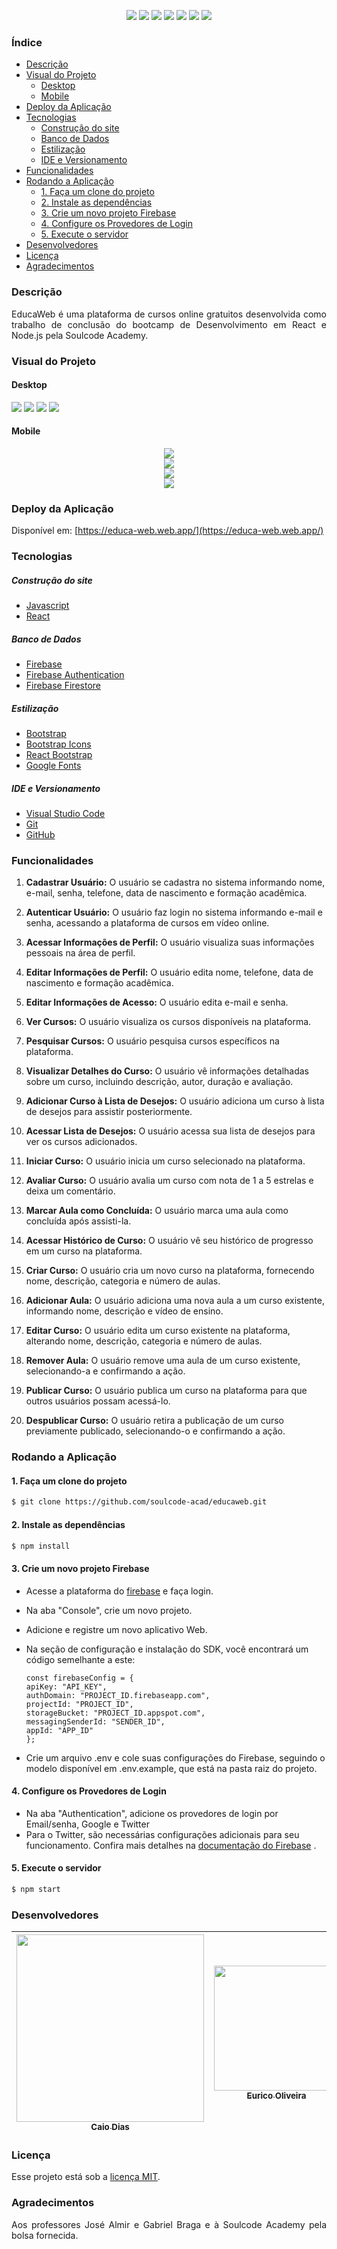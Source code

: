 <p align="center">
<img src=https://imgur.com/dqdUYOt.png>
<img src="https://img.shields.io/badge/HTML5-E34F26?style=for-the-badge&logo=html5&logoColor=white" />  
<img src="https://img.shields.io/badge/CSS3-1572B6?style=for-the-badge&logo=css3&logoColor=white" />
<img src="https://img.shields.io/badge/JavaScript-F7DF1E?style=for-the-badge&logo=JavaScript&logoColor=white" />
<img src="https://img.shields.io/badge/Bootstrap-563D7C?style=for-the-badge&logo=bootstrap&logoColor=white" />
<img src="https://img.shields.io/badge/React-20232A?style=for-the-badge&logo=react&logoColor=61DAFB">
<img src="https://img.shields.io/badge/Firebase-039BE5?style=for-the-badge&logo=Firebase&logoColor=white"> 
</p>

### Índice

- [Descrição](#descrição)
- [Visual do Projeto](#visual-do-projeto)
  - [Desktop](#desktop)
  - [Mobile](#mobile)
- [Deploy da Aplicação](#deploy-da-aplicação)
- [Tecnologias](#tecnologias)
  - [Construção do site](#construção-do-site)
  - [Banco de Dados](#banco-de-dados)
  - [Estilização](#estilização)
  - [IDE e Versionamento](#ide-e-versionamento)
- [Funcionalidades](#funcionalidades)
- [Rodando a Aplicação](#rodando-a-aplicação)
  - [1. Faça um clone do projeto](#1-faça-um-clone-do-projeto)
  - [2. Instale as dependências](#2-instale-as-dependências)
  - [3. Crie um novo projeto Firebase](#3-crie-um-novo-projeto-firebase)
  - [4. Configure os Provedores de Login](#4-configure-os-provedores-de-login)
  - [5. Execute o servidor](#5-execute-o-servidor)
- [Desenvolvedores](#desenvolvedores)
- [Licença](#licença)
- [Agradecimentos](#agradecimentos)

### Descrição

<p align="justify">
 EducaWeb é uma plataforma de cursos online gratuitos desenvolvida como trabalho de conclusão do bootcamp de Desenvolvimento em React e Node.js pela Soulcode Academy.
</p>

### Visual do Projeto

#### Desktop

<img src=https://imgur.com/W9rAdWN.png>
<img src=https://imgur.com/SQ8oUNs.png>
<img src=https://imgur.com/1prAttY.png>
<img src=https://imgur.com/jqfzXrs.png>

#### Mobile

<p align="center">
<img src=https://imgur.com/O5HsKnK.png>
<br>
<img src=https://imgur.com/mPtuqU1.png>
<br>
<img src=https://imgur.com/odubWKR.png>
<br>
<img src=https://imgur.com/byhH0MQ.png>
</p>

### Deploy da Aplicação

Disponível em: [https://educa-web.web.app/](https://educa-web.web.app/)
### Tecnologias

##### Construção do site

- [Javascript](https://developer.mozilla.org/pt-BR/docs/Web/JavaScript)
- [React](https://react.dev/)

##### Banco de Dados

- [Firebase](https://firebase.google.com/?hl=pt)
- [Firebase Authentication](https://firebase.google.com/docs/auth)
- [Firebase Firestore](https://firebase.google.com/docs/firestore)

##### Estilização

- [Bootstrap](https://getbootstrap.com/)
- [Bootstrap Icons](https://icons.getbootstrap.com/)
- [React Bootstrap](https://react-bootstrap.github.io/)
- [Google Fonts](https://fonts.google.com)

##### IDE e Versionamento

- [Visual Studio Code](https://code.visualstudio.com)
- [Git](https://git-scm.com)
- [GitHub](https://github.com)

### Funcionalidades

1. **Cadastrar Usuário:** O usuário se cadastra no sistema informando nome, e-mail, senha, telefone, data de nascimento e formação acadêmica.

2. **Autenticar Usuário:** O usuário faz login no sistema informando e-mail e senha, acessando a plataforma de cursos em vídeo online.

3. **Acessar Informações de Perfil:** O usuário visualiza suas informações pessoais na área de perfil.

4. **Editar Informações de Perfil:** O usuário edita nome, telefone, data de nascimento e formação acadêmica.

5. **Editar Informações de Acesso:** O usuário edita e-mail e senha.

6. **Ver Cursos:** O usuário visualiza os cursos disponíveis na plataforma.

7. **Pesquisar Cursos:** O usuário pesquisa cursos específicos na plataforma.

8. **Visualizar Detalhes do Curso:** O usuário vê informações detalhadas sobre um curso, incluindo descrição, autor, duração e avaliação.

9. **Adicionar Curso à Lista de Desejos:** O usuário adiciona um curso à lista de desejos para assistir posteriormente.

10. **Acessar Lista de Desejos:** O usuário acessa sua lista de desejos para ver os cursos adicionados.

11. **Iniciar Curso:** O usuário inicia um curso selecionado na plataforma.

12. **Avaliar Curso:** O usuário avalia um curso com nota de 1 a 5 estrelas e deixa um comentário.

13. **Marcar Aula como Concluída:** O usuário marca uma aula como concluída após assisti-la.

14. **Acessar Histórico de Curso:** O usuário vê seu histórico de progresso em um curso na plataforma.

15. **Criar Curso:** O usuário cria um novo curso na plataforma, fornecendo nome, descrição, categoria e número de aulas.

16. **Adicionar Aula:** O usuário adiciona uma nova aula a um curso existente, informando nome, descrição e vídeo de ensino.

17. **Editar Curso:** O usuário edita um curso existente na plataforma, alterando nome, descrição, categoria e número de aulas.

18. **Remover Aula:** O usuário remove uma aula de um curso existente, selecionando-a e confirmando a ação.

19. **Publicar Curso:** O usuário publica um curso na plataforma para que outros usuários possam acessá-lo.

20. **Despublicar Curso:** O usuário retira a publicação de um curso previamente publicado, selecionando-o e confirmando a ação.

### Rodando a Aplicação

#### 1. Faça um clone do projeto

```sh
$ git clone https://github.com/soulcode-acad/educaweb.git
```

#### 2. Instale as dependências

```sh
$ npm install
```

#### 3. Crie um novo projeto Firebase

- Acesse a plataforma do [firebase](https://firebase.google.com/) e faça login.

- Na aba "Console", crie um novo projeto.

- Adicione e registre um novo aplicativo Web.

- Na seção de configuração e instalação do SDK, você encontrará um código semelhante a este:

  ```JS
  const firebaseConfig = {
  apiKey: "API_KEY",
  authDomain: "PROJECT_ID.firebaseapp.com",
  projectId: "PROJECT_ID",
  storageBucket: "PROJECT_ID.appspot.com",
  messagingSenderId: "SENDER_ID",
  appId: "APP_ID"
  };
  ```
- Crie um arquivo .env e cole suas configurações do Firebase, seguindo o modelo disponível em .env.example, que está na pasta raiz do projeto.

#### 4. Configure os Provedores de Login

- Na aba "Authentication", adicione os provedores de login por Email/senha, Google e Twitter
- Para o Twitter, são necessárias configurações adicionais para seu funcionamento. Confira mais detalhes na  [documentação do Firebase](https://firebase.google.com/docs/auth/web/twitter-login?hl=pt-br) .


#### 5. Execute o servidor

```sh
$ npm start
```

### Desenvolvedores

| [<img src="https://avatars.githubusercontent.com/u/117326081?v=4" width=300><br><sub>Caio Dias</sub>](https://github.com/d-caio) | [<img src="https://avatars.githubusercontent.com/u/125271825?v=4" width=200><br><sub>Eurico Oliveira</sub>](https://github.com/EuricoOliveira) | [<img src="https://avatars.githubusercontent.com/u/107266472?v=4" width=200><br><sub>José Ailton</sub>](https://github.com/joseailtoncjr) | [<img src="https://avatars.githubusercontent.com/u/86631097?v=4" width=200><br><sub>José Augusto</sub>](https://github.com/JoseAugustoJasfarias) | [<img src="https://avatars.githubusercontent.com/u/107771309?v=4" width=200><br><sub>Lucas Damaso</sub>](https://github.com/luucdamaso) | [<img src="https://avatars.githubusercontent.com/u/111883029?v=4" width=200><br><sub>Lucas Magalhes</sub>](https://github.com/magalhes) | [<img src="https://avatars.githubusercontent.com/u/104780405?v=4" width=200><br><sub>Luis Guedes</sub>](https://github.com/luisgued3s) | [<img src="https://avatars.githubusercontent.com/u/105993860?v=4" width=200><br><sub>Marcos Wernek</sub>](https://github.com/marcoswernek) | [<img src="https://avatars.githubusercontent.com/u/115433447?v=4" width=200><br><sub>Vitor Santana</sub>](https://github.com/saantanavitor) |
| :------------------------------------------------------------------------------------------------------------------------------: | :--------------------------------------------------------------------------------------------------------------------------------------------: | :---------------------------------------------------------------------------------------------------------------------------------------: | :----------------------------------------------------------------------------------------------------------------------------------------------: | :-------------------------------------------------------------------------------------------------------------------------------------: | :-------------------------------------------------------------------------------------------------------------------------------------: | :------------------------------------------------------------------------------------------------------------------------------------: | :----------------------------------------------------------------------------------------------------------------------------------------: | :-----------------------------------------------------------------------------------------------------------------------------------------: |

### Licença

Esse projeto está sob a [licença MIT](/LICENSE.md).

### Agradecimentos

<p align="justify">
 Aos professores José Almir e Gabriel Braga e à Soulcode Academy pela bolsa fornecida.
</p>
